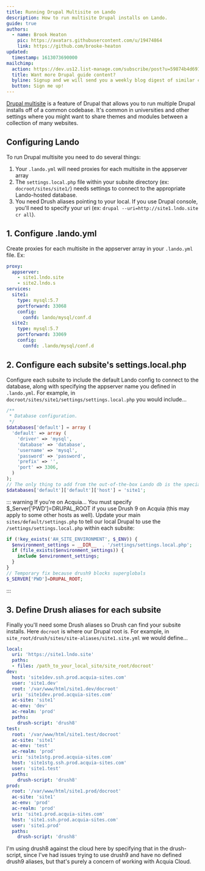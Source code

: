 ```yaml
---
title: Running Drupal Multisite on Lando
description: How to run multisite Drupal installs on Lando.
guide: true
authors:
  - name: Brook Heaton
    pic: https://avatars.githubusercontent.com/u/19474864
    link: https://github.com/brooke-heaton
updated:
  timestamp: 1613073690000
mailchimp:
  action: https://dev.us12.list-manage.com/subscribe/post?u=59874b4d6910fa65e724a4648&amp;id=613837077f
  title: Want more Drupal guide content?
  byline: Signup and we will send you a weekly blog digest of similar content to keep you satiated.
  button: Sign me up!
---
```


[Drupal multisite](https://www.drupal.org/docs/multisite-drupal) is a feature of Drupal that allows you to run multiple Drupal installs off of a common codebase.
It's common in universities and other settings where you might want to share themes and modules between a collection of many websites.

## Configuring Lando

To run Drupal multisite you need to do several things:

1. Your `.lando.yml` will need proxies for each multisite in the appserver array
2. The `settings.local.php` file within your subsite directory (ex: `docroot/sites/site1/`) needs settings to connect to the appropriate Lando-hosted database.
3. You need Drush aliases pointing to your local. If you use Drupal console, you'll need to specify your uri (ex: `drupal --uri=http://site1.lndo.site cr all`).

## 1. Configure .lando.yml

Create proxies for each multisite in the appserver array in your `.lando.yml` file. Ex:

```yaml
proxy:
  appserver:
    - site1.lndo.site
    - site2.lndo.s
services:
  site1:
    type: mysql:5.7
    portforward: 33068
    config:
      confd: lando/mysql/conf.d
  site2:
    type: mysql:5.7
    portforward: 33069
    config:
      confd: .lando/mysql/conf.d
```

## 2. Configure each subsite's settings.local.php

Configure each subsite to include the default Lando config to connect to the database, along with specifying the appserver name you defined in `.lando.yml`. For example, in `docroot/sites/site1/settings/settings.local.php` you would include...

```php
/**
 * Database configuration.
 */
$databases['default'] = array (
  'default' => array (
    'driver' => 'mysql',
    'database' => 'database',
    'username' => 'mysql',
    'password' => 'password',
    'prefix' => '',
    'port' => 3306,
  )
);
// The only thing to add from the out-of-the-box Lando db is the special host for each subsite
$databases['default']['default']['host'] = 'site1';
```

::: warning If you're on Acquia...
You must specify $_Server['PWD']=DRUPAL_ROOT if you use Drush 9 on Acquia (this may apply to some other hosts as well). Update your main `sites/default/settings.php` to tell our local Drupal to use the `/settings/settings.local.php` within each subsite:

```php
if (!key_exists('AH_SITE_ENVIRONMENT', $_ENV)) {
  $environment_settings = __DIR__  . '/settings/settings.local.php';
  if (file_exists($environment_settings)) {
    include $environment_settings;
  }
}
// Temporary fix because drush9 blocks superglobals
$_SERVER['PWD']=DRUPAL_ROOT;
```
:::

## 3. Define Drush aliases for each subsite

Finally you'll need some Drush aliases so Drush can find your subsite installs. Here `docroot` is where our Drupal root is. For example, in `site_root/drush/sites/site-aliases/site1.site.yml` we would define...

```yaml
local:
  uri: 'https://site1.lndo.site'
  paths:
  - files: /path_to_your_local_site/site_root/docroot'
dev:
  host: 'site1dev.ssh.prod.acquia-sites.com'
  user: 'site1.dev'
  root: '/var/www/html/site1.dev/docroot'
  uri: 'site1dev.prod.acquia-sites.com'
  ac-site: 'site1'
  ac-env: 'dev'
  ac-realm: 'prod'
  paths:
    drush-script: 'drush8'
test:
  root: '/var/www/html/site1.test/docroot'
  ac-site: 'site1'
  ac-env: 'test'
  ac-realm: 'prod'
  uri: 'site1stg.prod.acquia-sites.com'
  host: 'site1stg.ssh.prod.acquia-sites.com'
  user: 'site1.test'
  paths:
    drush-script: 'drush8'
prod:
  root: '/var/www/html/site1.prod/docroot'
  ac-site: 'site1'
  ac-env: 'prod'
  ac-realm: 'prod'
  uri: 'site1.prod.acquia-sites.com'
  host: 'site1.ssh.prod.acquia-sites.com'
  user: 'site1.prod'
  paths:
    drush-script: 'drush8'
```

I'm using drush8 against the cloud here by specifying that in the drush-script, since I've had issues trying to use drush9 and have no defined drush9 aliases, but that's purely a concern of working with Acquia Cloud.

